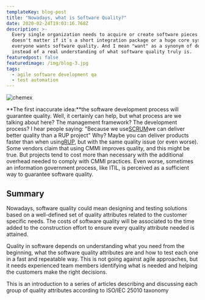 ```yaml
---
templateKey: blog-post
title: "Nowadays, what is Software Quality?"
date: 2020-02-24T19:03:16.768Z
description: >-
  Every single organization needs to acquire or create software pieces. It
  doesn't matter if it´s a short integration package or a huge core system,
  everyone wants software quality. And I mean "want" as a synonym of desire,
  instead of a real understanding of what software quality truly is.
featuredpost: false
featuredimage: /img/blog-3.jpg
tags:
  - agile software development qa
  - test automation
---
```


![chemex](/img/blog-1.jpg)

**The first inaccurate idea:**the software development process will guarantee quality. Well, it certainly can help, but what process are we talking about here? The management framework? The development process? I hear people saying: "Because we use[SCRUM](http://www.pslcorp.com/thought-leadership/blog/is-there-a-better-way-to-do-software.html)we can deliver better quality than a RUP project" Why? Maybe you can deliver products faster than when using[RUP](http://www.pslcorp.com/thought-leadership/blog/what-was-the-end-result-of-traditional-software-development-methodologies.html), but with the same quality issue (or even worse). Some vendors claim that using CMMI improves quality, and this might be true. But projects tend to cost more than necessary with the additional overhead needed to comply with CMMI practices. Even worse, sometimes an information government process, like ITIL, is perceived as a sufficient way to guarantee software quality.

## Summary

Nowadays, software quality could mean designing and testing solutions based on a well-defined set of quality attributes related to the customer specific needs. The costs of software quality will be associated to the time added to the construction effort to ensure every quality attribute needed is attained.

Quality in software depends on understanding what you need from the beginning, what the software quality attributes are and how to test each one in a fast and repeatable way. This is not going against agile approaches, but it needs experienced team members identifying what is needed and helping the customers make the right decisions.

This is an introduction to a series of articles describing and discussing each group of quality attributes according to ISO/IEC 25010 taxonomy
